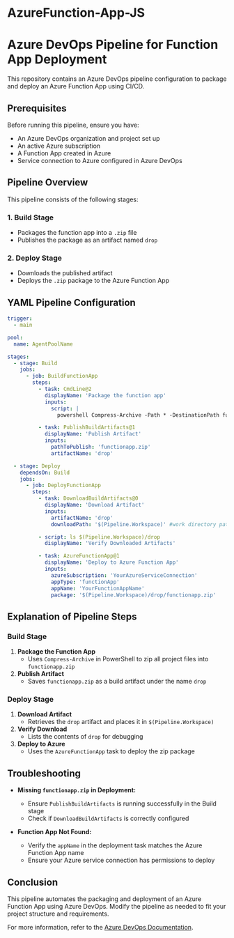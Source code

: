 # AzureFunction-App-JS
# Azure DevOps Pipeline for Function App Deployment

This repository contains an Azure DevOps pipeline configuration to package and deploy an Azure Function App using CI/CD.

## Prerequisites
Before running this pipeline, ensure you have:
- An Azure DevOps organization and project set up
- An active Azure subscription
- A Function App created in Azure
- Service connection to Azure configured in Azure DevOps

## Pipeline Overview
This pipeline consists of the following stages:

### 1. **Build Stage**
- Packages the function app into a `.zip` file
- Publishes the package as an artifact named `drop`

### 2. **Deploy Stage**
- Downloads the published artifact
- Deploys the `.zip` package to the Azure Function App

## YAML Pipeline Configuration
```yaml
trigger:
  - main

pool:
  name: AgentPoolName

stages:
  - stage: Build
    jobs:
      - job: BuildFunctionApp
        steps:
          - task: CmdLine@2
            displayName: 'Package the function app'
            inputs:
              script: |
                powershell Compress-Archive -Path * -DestinationPath functionapp.zip

          - task: PublishBuildArtifacts@1
            displayName: 'Publish Artifact'
            inputs:
              pathToPublish: 'functionapp.zip'
              artifactName: 'drop'

  - stage: Deploy
    dependsOn: Build
    jobs:
      - job: DeployFunctionApp
        steps:
          - task: DownloadBuildArtifacts@0
            displayName: 'Download Artifact'
            inputs:
              artifactName: 'drop'
              downloadPath: '$(Pipeline.Workspace)' #work directory path

          - script: ls $(Pipeline.Workspace)/drop
            displayName: 'Verify Downloaded Artifacts'

          - task: AzureFunctionApp@1
            displayName: 'Deploy to Azure Function App'
            inputs:
              azureSubscription: 'YourAzureServiceConnection'
              appType: 'functionApp'
              appName: 'YourFunctionAppName'
              package: '$(Pipeline.Workspace)/drop/functionapp.zip'
```

## Explanation of Pipeline Steps
### **Build Stage**
1. **Package the Function App**
   - Uses `Compress-Archive` in PowerShell to zip all project files into `functionapp.zip`
2. **Publish Artifact**
   - Saves `functionapp.zip` as a build artifact under the name `drop`

### **Deploy Stage**
1. **Download Artifact**
   - Retrieves the `drop` artifact and places it in `$(Pipeline.Workspace)`
2. **Verify Download**
   - Lists the contents of `drop` for debugging
3. **Deploy to Azure**
   - Uses the `AzureFunctionApp` task to deploy the zip package

## Troubleshooting
- **Missing `functionapp.zip` in Deployment:**
  - Ensure `PublishBuildArtifacts` is running successfully in the Build stage
  - Check if `DownloadBuildArtifacts` is correctly configured
  
- **Function App Not Found:**
  - Verify the `appName` in the deployment task matches the Azure Function App name
  - Ensure your Azure service connection has permissions to deploy

## Conclusion
This pipeline automates the packaging and deployment of an Azure Function App using Azure DevOps. Modify the pipeline as needed to fit your project structure and requirements.

For more information, refer to the [Azure DevOps Documentation](https://learn.microsoft.com/en-us/azure/devops/pipelines/).

